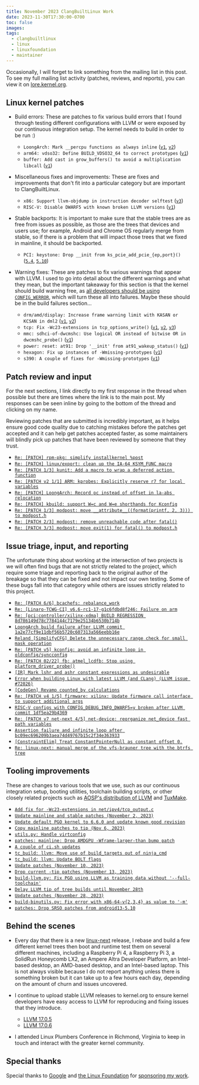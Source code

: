 ```yaml
---
title: November 2023 ClangBuiltLinux Work
date: 2023-11-30T17:30:00-0700
toc: false
images:
tags:
  - clangbuiltlinux
  - linux
  - linuxfoundation
  - maintainer
---
```


Occasionally, I will forget to link something from the mailing list in this post. To see my full mailing list activity (patches, reviews, and reports), you can view it on [lore.kernel.org](https://lore.kernel.org/all/?q=f:nathan@kernel.org).

## Linux kernel patches

* Build errors: These are patches to fix various build errors that I found through testing different configurations with LLVM or were exposed by our continuous integration setup. The kernel needs to build in order to be run :)

  * `LoongArch: Mark __percpu functions as always inline` ([`v1`](https://lore.kernel.org/20231101-loongarch-always-inline-percpu-ops-v1-1-b8f2e9a71729@kernel.org/), [`v2`](https://lore.kernel.org/20231102-loongarch-always-inline-percpu-ops-v2-1-31c51959a5c0@kernel.org/))
  * `arm64: vdso32: Define BUILD_VDSO32_64 to correct prototypes` ([`v1`](https://lore.kernel.org/20231128-arm64-vdso32-missing-prototypes-error-v1-1-0fdd403cea07@kernel.org/))
  * `buffer: Add cast in grow_buffers() to avoid a multiplication libcall` ([`v1`](https://lore.kernel.org/20231128-avoid-muloti4-grow_buffers-v1-1-bc3d0f0ec483@kernel.org/))

* Miscellaneous fixes and improvements: These are fixes and improvements that don't fit into a particular category but are important to ClangBuiltLinux.

  * `x86: Support llvm-objdump in instruction decoder selftest` ([`v3`](https://lore.kernel.org/20231129-objdump-reformat-llvm-v3-0-0d855e79314d@kernel.org/))
  * `RISC-V: Disable DWARF5 with known broken LLVM versions` ([`v1`](https://lore.kernel.org/20231129-riscv-restrict-dwarf5-llvm-v1-0-ec0d368fb538@kernel.org/))

* Stable backports: It is important to make sure that the stable trees are as free from issues as possible, as those are the trees that devices and users use; for example, Android and Chrome OS regularly merge from stable, so if there is a problem that will impact those trees that we fixed in mainline, it should be backported.

  * `PCI: keystone: Drop __init from ks_pcie_add_pcie_{ep,port}()` ([`5.4`](https://lore.kernel.org/20231128-5-4-fix-pci-keystone-modpost-warning-v1-1-a999b944ac81@kernel.org/), [`5.10`](https://lore.kernel.org/20231128-5-10-fix-pci-keystone-modpost-warning-v1-1-43240045c516@kernel.org/))

* Warning fixes: These are patches to fix various warnings that appear with LLVM. I used to go into detail about the different warnings and what they mean, but the important takeaway for this section is that the kernel should build warning free, as [all developers should be using `CONFIG_WERROR`](https://lore.kernel.org/r/CAHk-=wifoM9VOp-55OZCRcO9MnqQ109UTuCiXeZ-eyX_JcNVGg@mail.gmail.com/), which will turn these all into failures. Maybe these should be in the build failures section...

  * `drm/amd/display: Increase frame warning limit with KASAN or KCSAN in dml2` ([`v1`](https://lore.kernel.org/20231102-amdgpu-dml2-increase-frame-size-warning-for-clang-v1-1-6eb157352931@kernel.org/), [`v2`](https://lore.kernel.org/20231102-amdgpu-dml2-increase-frame-size-warning-for-clang-v2-1-b088a718131a@kernel.org/))
  * `tcp: Fix -Wc23-extensions in tcp_options_write()` ([`v1`](https://lore.kernel.org/20231031-tcp-ao-fix-label-in-compound-statement-warning-v1-1-c9731d115f17@kernel.org/), [`v2`](https://lore.kernel.org/20231106-tcp-ao-fix-label-in-compound-statement-warning-v2-1-91eff6e1648c@kernel.org/), [`v3`](https://lore.kernel.org/20231106-tcp-ao-fix-label-in-compound-statement-warning-v3-1-b54a64602a85@kernel.org/))
  * `mmc: sdhci-of-dwcmshc: Use logical OR instead of bitwise OR in dwcmshc_probe()` ([`v1`](https://lore.kernel.org/20231116-sdhci-of-dwcmshc-fix-wbitwise-instead-of-logical-v1-1-7e1a7f4ccaab@kernel.org/))
  * `power: reset: at91: Drop '__init' from at91_wakeup_status()` ([`v1`](https://lore.kernel.org/20231120-fix-at91-modpost-warnings-v1-1-813671933863@kernel.org/))
  * `hexagon: Fix up instances of -Wmissing-prototypes` ([`v1`](https://lore.kernel.org/20231130-hexagon-missing-prototypes-v1-0-5c34714afe9e@kernel.org/))
  * `s390: A couple of fixes for -Wmissing-prototypes` ([`v1`](https://lore.kernel.org/20231130-s390-missing-prototypes-v1-0-799d3cf07fb7@kernel.org/))



## Patch review and input

For the next sections, I link directly to my first response in the thread when possible but there are times where the link is to the main post. My responses can be seen inline by going to the bottom of the thread and clicking on my name.

Reviewing patches that are submitted is incredibly important, as it helps ensure good code quality due to catching mistakes before the patches get accepted and it can help get patches accepted faster, as some maintainers will blindly pick up patches that have been reviewed by someone that they trust.

* [`Re: [PATCH] rpm-pkg: simplify installkernel %post`](https://lore.kernel.org/20231108000749.GA3723879@dev-arch.thelio-3990X/)
* [`Re: [PATCH] linux/export: clean up the IA-64 KSYM_FUNC macro`](https://lore.kernel.org/20231114200508.GA3378955@dev-arch.thelio-3990X/)
* [`Re: [PATCH 1/3] kunit: Add a macro to wrap a deferred action function`](https://lore.kernel.org/20231115152312.GA51310@dev-arch.thelio-3990X/)
* [`Re: [PATCH v2 1/1] ARM: kprobes: Explicitly reserve r7 for local variables`](https://lore.kernel.org/20231116172418.GA174808@dev-arch.thelio-3990X/)
* [`Re: [PATCH] LoongArch: Record pc instead of offset in la-abs relocation`](https://lore.kernel.org/20231120230817.GA2116806@dev-arch.thelio-3990X/)
* [`Re: [PATCH] kbuild: support W=c and W=e shorthands for Kconfig`](https://lore.kernel.org/20231130001524.GA2513828@dev-arch.thelio-3990X/)
* [`Re: [PATCH 1/3] modpost: move __attribute__((format(printf, 2, 3))) to modpost.h`](https://lore.kernel.org/20231130001700.GB2513828@dev-arch.thelio-3990X/)
* [`Re: [PATCH 2/3] modpost: remove unreachable code after fatal()`](https://lore.kernel.org/20231130002943.GC2513828@dev-arch.thelio-3990X/)
* [`Re: [PATCH 3/3] modpost: move exit(1) for fatal() to modpost.h`](https://lore.kernel.org/20231130003207.GD2513828@dev-arch.thelio-3990X/)



## Issue triage, input, and reporting

The unfortunate thing about working at the intersection of two projects is we will often find bugs that are not strictly related to the project, which require some triage and reporting back to the original author of the breakage so that they can be fixed and not impact our own testing. Some of these bugs fall into that category while others are issues strictly related to this project.

* [`Re: [PATCH 6/6] bcachefs: rebalance_work`](https://lore.kernel.org/20231101170255.GA1158461@dev-arch.thelio-3990X/)
* [`Re: [Linaro-TCWG-CI] v6.6-rc1-17-g1c6fdbd8f246: Failure on arm`](https://lore.kernel.org/20231101172208.GA1368360@dev-arch.thelio-3990X/)
* [`Re: [pci:controller/xilinx-xdma] BUILD REGRESSION 8d786149d78c7784144c7179e25134b6530b714b`](https://lore.kernel.org/20231101173432.GC1368360@dev-arch.thelio-3990X/)
* [`LoongArch build failure after LLVM commit 1a2e77cf9e11dbf56b5720c607313a566eebb16e`](https://github.com/ClangBuiltLinux/linux/issues/1955)
* [`Reland [SimplifyCFG] Delete the unnecessary range check for small mask operation`](https://github.com/llvm/llvm-project/pull/70542#issuecomment-1793501670)
* [`Re: [PATCH v5] kconfig: avoid an infinite loop in oldconfig/syncconfig`](https://lore.kernel.org/20231107210004.GA2065849@dev-arch.thelio-3990X/)
* [`Re: [PATCH 02/22] fb: atmel_lcdfb: Stop using platform_driver_probe()`](https://lore.kernel.org/20231108184805.GA1579138@dev-arch.thelio-3990X/)
* [`[IR] Mark lshr and ashr constant expressions as undesirable`](https://github.com/llvm/llvm-project/commit/82f68a992b9f89036042d57a5f6345cb2925b2c1#commitcomment-132406739)
* [`Error when building Linux with latest LLVM (and CLang) (LLVM issue #72026)`](https://github.com/llvm/llvm-project/issues/72026#issuecomment-1806866323)
* [`[CodeGen] Revamp counted_by calculations`](https://github.com/llvm/llvm-project/pull/70606#issuecomment-1809250417)
* [`Re: [PATCH v4 1/5] firmware: xilinx: Update firmware call interface to support additional args`](https://lore.kernel.org/20231114200056.GA3377479@dev-arch.thelio-3990X/)
* [`RISC-V configs with CONFIG_DEBUG_INFO_DWARF5=y broken after LLVM commit 1df5ea29b4369`](https://github.com/ClangBuiltLinux/linux/issues/1961)
* [`Re: [PATCH v7 net-next 4/5] net-device: reorganize net_device fast path variables`](https://lore.kernel.org/20231120194112.GA276812@dev-arch.thelio-3990X/)
* [`Assertion failure and infinite loop after bc09ec696209b3aea74d49767b15c2f34e363933`](https://github.com/llvm/llvm-project/issues/73168)
* [`[ConstraintElim] Treat ConstantPointerNull as constant offset 0.`](https://github.com/llvm/llvm-project/commit/23628137ea9e7a2942d6a691ea74a7697564e65b#commitcomment-133296604)
* [`Re: linux-next: manual merge of the vfs-brauner tree with the btrfs tree`](https://lore.kernel.org/20231128213344.GA3423530@dev-arch.thelio-3990X/)



## Tooling improvements

These are changes to various tools that we use, such as our continuous integration setup, booting utilities, toolchain building scripts, or other closely related projects such as [AOSP's distribution of LLVM](https://android.googlesource.com/platform/prebuilts/clang/host/linux-x86/) and [TuxMake](https://tuxmake.org).

* [`Add fix for -Wc23-extensions in net/ipv4/tcp_output.c`](https://github.com/ClangBuiltLinux/continuous-integration2/pull/648)
* [`Update mainline and stable patches (November 2, 2023)`](https://github.com/ClangBuiltLinux/continuous-integration2/pull/649)
* [`Update default PGO kernel to 6.6.0 and update known good revision`](https://github.com/ClangBuiltLinux/tc-build/pull/248)
* [`Copy mainline patches to tip (Nov 6, 2023)`](https://github.com/ClangBuiltLinux/continuous-integration2/pull/652)
* [`utils.py: Handle virtconfig`](https://github.com/ClangBuiltLinux/continuous-integration2/pull/655)
* [`patches: mainline: Drop AMDGPU -Wframe-larger-than bump patch`](https://github.com/ClangBuiltLinux/continuous-integration2/pull/656)
* [`A couple of ci.sh updates`](https://github.com/ClangBuiltLinux/tc-build/pull/250)
* [`tc_build: llvm: Move use of build_targets out of ninja_cmd`](https://github.com/ClangBuiltLinux/tc-build/pull/251)
* [`tc_build: llvm: Update BOLT flags`](https://github.com/ClangBuiltLinux/tc-build/pull/252)
* [`Update patches (November 10, 2023)`](https://github.com/ClangBuiltLinux/continuous-integration2/pull/658)
* [`Drop current -tip patches (November 13, 2023)`](https://github.com/ClangBuiltLinux/continuous-integration2/pull/660)
* [`build-llvm.py: Fix PGO using LLVM as training data without '--full-toolchain'`](https://github.com/ClangBuiltLinux/tc-build/pull/254)
* [`Delay LLVM tip of tree builds until November 28th`](https://github.com/ClangBuiltLinux/continuous-integration2/pull/661)
* [`Update patches (November 28, 2023)`](https://github.com/ClangBuiltLinux/continuous-integration2/pull/662)
* [`build-binutils.py: Fix error with x86-64-v{2,3,4} as value to '-m'`](https://github.com/ClangBuiltLinux/tc-build/pull/256)
* [`patches: Drop SRSO patches from android13-5.10`](https://github.com/ClangBuiltLinux/continuous-integration2/pull/663)



## Behind the scenes

* Every day that there is a new [linux-next](https://git.kernel.org/pub/scm/linux/kernel/git/next/linux-next.git/) release, I rebase and build a few different kernel trees then boot and runtime test them on several different machines, including a Raspberry Pi 4, a Raspberry Pi 3, a SolidRun Honeycomb LX2, an Ampere Altra Developer Platform, an Intel-based desktop, an AMD-based desktop, and an Intel-based laptop. This is not always visible because I do not report anything unless there is something broken but it can take up to a few hours each day, depending on the amount of churn and issues uncovered.

* I continue to upload stable LLVM releases to kernel.org to ensure kernel developers have easy access to LLVM for reproducing and fixing issues that they introduce.

  * [LLVM 17.0.5](https://lore.kernel.org/20231114174443.GA2423170@dev-arch.thelio-3990X/)
  * [LLVM 17.0.6](https://lore.kernel.org/20231128194910.GA3062541@dev-arch.thelio-3990X/)

* I attended Linux Plumbers Conference in Richmond, Virginia to keep in touch and interact with the greater kernel community.



## Special thanks

Special thanks to [Google](https://www.google.com/) and [the Linux Foundation](https://www.linuxfoundation.org) for [sponsoring my work](https://www.linuxfoundation.org/press/press-release/google-funds-linux-kernel-developers-to-focus-exclusively-on-security).

